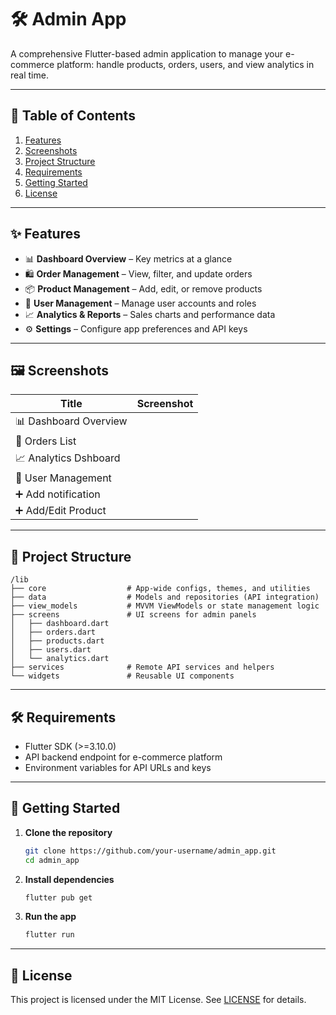# 🛠️ Admin App

A comprehensive Flutter-based admin application to manage your e-commerce platform: handle products, orders, users, and view analytics in real time.

---

## 📌 Table of Contents

1. [Features](#features)
2. [Screenshots](#screenshots)
3. [Project Structure](#project-structure)
4. [Requirements](#requirements)
5. [Getting Started](#getting-started)
6. [License](#license)

---

## ✨ Features

- 📊 **Dashboard Overview** – Key metrics at a glance
- 🛍️ **Order Management** – View, filter, and update orders
- 📦 **Product Management** – Add, edit, or remove products
- 👥 **User Management** – Manage user accounts and roles
- 📈 **Analytics & Reports** – Sales charts and performance data
- ⚙️ **Settings** – Configure app preferences and API keys

---

## 🖼️ Screenshots

| Title                 | Screenshot |
| --------------------- | ---------- |
| 📊 Dashboard Overview |            |
| 🛒 Orders List        |            |
| 📈 Analytics Dshboard |            |
| 👥 User Management    |            |
| ➕ Add notification    |            |
| ➕ Add/Edit Product    |            |

---

## 📁 Project Structure

```
/lib
├── core                  # App-wide configs, themes, and utilities
├── data                  # Models and repositories (API integration)
├── view_models           # MVVM ViewModels or state management logic
├── screens               # UI screens for admin panels
│   ├── dashboard.dart
│   ├── orders.dart
│   ├── products.dart
│   ├── users.dart
│   └── analytics.dart
├── services              # Remote API services and helpers
└── widgets               # Reusable UI components
```

---

## 🛠️ Requirements

- Flutter SDK (>=3.10.0)
- API backend endpoint for e-commerce platform
- Environment variables for API URLs and keys

---

## 🚀 Getting Started

1. **Clone the repository**
   ```bash
   git clone https://github.com/your-username/admin_app.git
   cd admin_app
   ```
2. **Install dependencies**
   ```bash
   flutter pub get
   ```

3. **Run the app**
   ```bash
   flutter run
   ```

---

## 📄 License

This project is licensed under the MIT License. See [LICENSE](LICENSE) for details.

